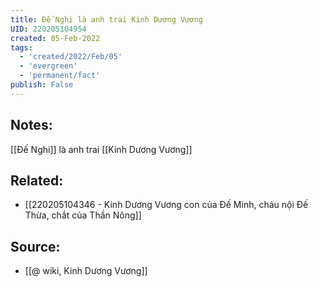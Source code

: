 ```yaml
---
title: Đế Nghi là anh trai Kinh Dương Vương
UID: 220205104954
created: 05-Feb-2022
tags:
  - 'created/2022/Feb/05'
  - 'evergreen'
  - 'permanent/fact'
publish: False
---
```

## Notes:
[[Đế Nghi]] là anh trai [[Kinh Dương Vương]]

## Related:
- [[220205104346 - Kinh Dương Vương con của Đế Minh, cháu nội Đế Thừa, chắt của Thần Nông]]

## Source:
- [[@ wiki, Kinh Dương Vương]]


